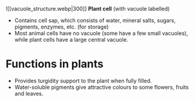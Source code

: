 ![[vacuole_structure.webp|300]]    **Plant cell** (with vacuole labelled)

- Contains cell sap, which consists of water, mineral salts, sugars, pigments, enzymes, etc. (for storage)
- Most animal cells have no vacuole (some have a few small vacuoles), while plant cells have a large central vacuole.

# Functions in plants
- Provides turgidity support to the plant when fully filled.
- Water-soluble pigments give attractive colours to some flowers, fruits and leaves.

